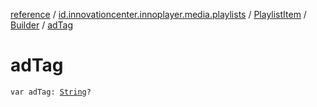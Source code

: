 [reference](../../../index.md) / [id.innovationcenter.innoplayer.media.playlists](../../index.md) / [PlaylistItem](../index.md) / [Builder](index.md) / [adTag](./ad-tag.md)

# adTag

`var adTag: `[`String`](https://kotlinlang.org/api/latest/jvm/stdlib/kotlin/-string/index.html)`?`